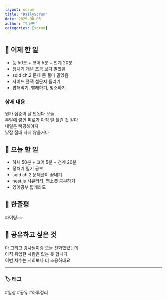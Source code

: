 ```yaml
---
layout: scrum
title: "DailyScrum"
date: 2025-08-05
author: "김선민"
categories: [scrum]
---
```


## 📝 어제 한 일


- 등 50분 + 코어 5분 + 천계 20분
- 정처기 개념 조금 보다 말았음
- sqld ch.2 문제 좀 풀다 말았음 
- 사이드 플젝 설문지 돌리기
- 밥해먹기, 빨래하기, 청소하기 




### 상세 내용 
뭔가 집중이 잘 안된다 오늘  
주말에 쌓인 피로가 아직 덜 풀린 것 같다  
내일은 빡공해야지  
낮잠 절대 자지 않을거다  
                          
     


           
                   
     
## 🎯 오늘 할 일
- 하체 50분 + 코어 5분 + 천계 20분             
- 정처기 필기 공부 
- sqld ch.2 문제풀이 끝내기       
- nest.js 시큐리티, 웹소켓 공부하기
- 영어공부 짧게라도 
 



## 💭 한줄평   
파이팅~~ 
   


## 🔗 공유하고 싶은 것
아 그리고 강사님이랑 오늘 전화했었는데  
아직 취업한 사람은 없는 듯 합니다  
이번 차수는 저희보다 더 조용하대요  
      


---

### 🏷️ 태그

#일상 #공유 #하루정리 

